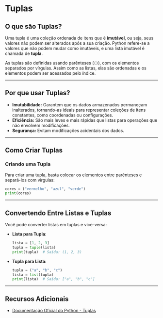 # Tuplas

## O que são Tuplas?
Uma tupla é uma coleção ordenada de itens que é **imutável**, ou seja, seus valores não podem ser alterados após a sua criação. Python refere-se a valores que não podem mudar como imutáveis, e uma lista imutável é chamada de **tupla**. 

As tuplas são definidas usando parênteses (`()`), com os elementos separados por vírgulas. Assim como as listas, elas são ordenadas e os elementos podem ser acessados pelo índice.

---

## Por que usar Tuplas?

- **Imutabilidade:** Garantem que os dados armazenados permaneçam inalterados, tornando-as ideais para representar coleções de itens constantes, como coordenadas ou configurações.
- **Eficiência:** São mais leves e mais rápidas que listas para operações que não envolvem modificações.
- **Segurança:** Evitam modificações acidentais dos dados.

---

## Como Criar Tuplas

### Criando uma Tupla
Para criar uma tupla, basta colocar os elementos entre parênteses e separá-los com vírgulas:
```python
cores = ("vermelho", "azul", "verde")
print(cores)
```

---

## Convertendo Entre Listas e Tuplas
Você pode converter listas em tuplas e vice-versa:
- **Lista para Tupla:**
  ```python
  lista = [1, 2, 3]
  tupla = tuple(lista)
  print(tupla)  # Saída: (1, 2, 3)
  ```
- **Tupla para Lista:**
  ```python
  tupla = ("a", "b", "c")
  lista = list(tupla)
  print(lista)  # Saída: ["a", "b", "c"]
  ```

---

## Recursos Adicionais
- [Documentação Oficial do Python - Tuplas](https://docs.python.org/3/tutorial/datastructures.html#tuples-and-sequences)

